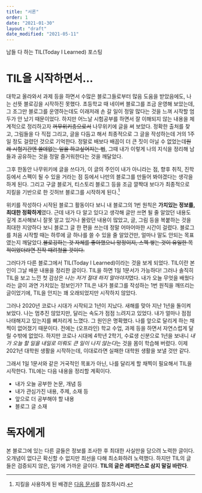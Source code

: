 ```yaml
---
title: "서론"
order: 1
date: "2021-01-30"
layout: "draft"
date_modified: "2021-05-11"
---
```


남들 다 하는 TIL(Today I Learned) 포스팅

# TIL을 시작하면서...

대학교 올라와서 과제 등을 하면서 수많은 블로그들로부터 많음 도움을 받았음에도, 나는 선뜻 블로깅을 시작하진 못했다. 초등학교 때 네이버 블로그를 조금 운영해 보았는데, 그 조그만 블로그를 운영하는데도 이래저래 손 갈 일이 정말 많다는 것을 느껴 시작할 엄두가 안 났기 때문이었다. 하지만 어느날 시험공부를 하면서 잘 이해되지 않는 내용을 체계적으로 정리하고자 ~~꺼무위키충으로서~~ 나무위키에 글을 써 보았다. 정확한 출처를 찾고, 그림들을 다 직접 그리고, 글을 다듬고 해서 최종적으로 그 글을 작성하는데 거의 1주일 정도 걸렸던 것으로 기억한다. 정말로 배보다 배꼽이 더 큰 짓이 아닐 수 없었는데~~원래 시험기간엔 쓸데없는 일을 하고싶어지는 법~~, 그때 내가 이렇게 나의 지식을 정리해 남들과 공유하는 것을 정말 즐거워한다는 것을 깨달았다.

그후 한동안 나무위키에 글을 쓰다가, 이 글의 주인이 내가 아니라는 점, 향후 취직, 진학 등에서 스펙이 될 수 있을 거라는 점 등에서 나만의 블로그를 만들어 봐야겠다는 생각을 하게 된다. 그리고 구글 블로거, 티스토리 블로그 등을 조금 깔짝대 보다가 최종적으로 지킬을 기반으로 한 깃허브 블로그를 시작하게 된다.[^1]

[^1]: 지킬을 사용하게 된 배경은 [다음 문서](jekyll/01-introduction)를 참조하시라.

위키를 작성하다 시작된 블로그 활동이다 보니 내 블로그의 1번 원칙은 **가치있는 정보를, 최대한 정확하게**였다. 근데 내가 다 알고 있다고 생각해 글만 쓰면 될 줄 알았던 내용도 깊게 조사해보니 잘못 알고 있거나 몰랐던 내용이 많았고, 글, 그림 등을 복붙하는 것을 최대한 지양하다 보니 블로그 글 한 편을 쓰는데 정말 어마어마한 시간이 걸렸다. 블로그를 처음 시작할 때는 하루에 글 하나를 쓸 수 있을 줄 알았건만, 얼마나 말도 안되는 목표였는지 깨달았다.~~블로깅하는 것 자체를 좋아했으니 망정이지, 스펙 쌓는 것이 유일한 목적이었더라면 진작 때려쳤을 것이다.~~

그러다가 다른 블로그에서 TIL(Today I Learned)이라는 것을 보게 되었다. TIL이란 본인이 그날 배운 내용을 정리한 글이다. TIL을 하면 1일 1문서가 가능하다! 그러나 솔직히 TIL을 보고 느낀 첫 감상은 *나는 저거 절대 하지 말아야지*였다. 내가 오늘 무엇을 배웠다라는 글이 과연 가치있는 정보인가? TIL은 내가 블로그를 작성하는 1번 원칙을 깨뜨리는 글이었기에, TIL을 안지는 꽤 오래되었지만 시작하지 않았다.

그러나 2020년 코로나 시대가 시작되고 1년이 지났다. 새해를 맞아 지난 1년을 돌이켜보았다. 나는 멈추진 않았지만, 달리는 속도가 점점 느려지고 있었다. 내가 얼마나 점점 나태해지고 있는지를 뼈저리게 느꼈다. 그 원인은 명확했다. 나를 앞으로 달리게 하는 채찍이 없어졌기 때문이다. 전에는 (오프라인) 학교 수업, 과제 등을 하면서 자연스럽게 달릴 수밖에 없었다. 하지만 코로나 시대에 4학년 2학기, 수료생 신분으로 1년을 보내니 *내가 오늘 할 일을 내일로 미뤄도 큰 일이 나지 않는다*는 것을 몸이 학습해 버렸다. 이제 2021년 대학원 생활을 시작하는데, 이대로라면 실패한 대학원 생활을 보낼 것만 같다.

그래서 1일 1문서와 같은 거국적인 목표가 아닌, 나를 달리게 할 채찍이 필요해서 TIL을 시작한다. TIL에는 다음 내용을 정리할 계획이다.

- 내가 오늘 공부한 논문, 개념 등
- 내가 관심가진 내용, 주제, 소재 등
- 앞으로 더 공부해야 할 내용
- 블로그 글 소재

# 독자에게

본 블로그에 있는 다른 글들은 정보를 조사한 후 최대한 사실만을 담으려 노력한 글이다. 오개념이 없다곤 확신할 수 없지만 최선을 다해 최소화하려 노력했다. 하지만 TIL의 글들은 검증되지 않은, 일기에 가까운 글이다. **TIL의 글은 레퍼런스로 삼지 말길 바란다**.